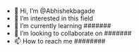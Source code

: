 - 👋 Hi, I’m @Abhishekbagade
- 👀 I’m interested in this field 
- 🌱 I’m currently learning #######
- 💞️ I’m looking to collaborate on #######
- 📫 How to reach me ########

<!---
Abhishekbagade/Abhishekbagade is a ✨ special ✨ repository because its `README.md` (this file) appears on your GitHub profile.
You can click the Preview link to take a look at your changes.
--->
